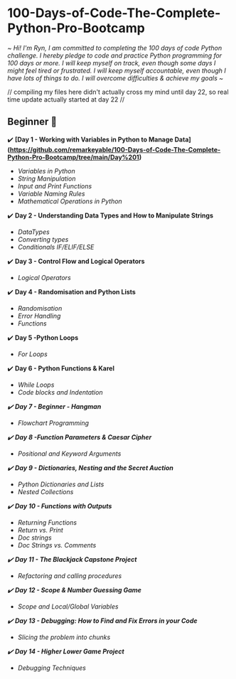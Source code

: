 # 100-Days-of-Code-The-Complete-Python-Pro-Bootcamp

<em>~ Hi! I'm Ryn, I am committed to completing the 100 days of code Python challenge. I hereby pledge to code and practice Python programming for 100 days or more.
I will keep myself on track, even though some days I might feel tired or frustrated. I will keep myself accountable, even though I have lots of things to do.
I will overcome difficulties & achieve my goals ~</em>

// compiling my files here didn't actually cross my mind until day 22, so real time update actually started at day 22 //

<h2>Beginner 🌱</h2>

 ✔️ <strong>[Day 1 - Working with Variables in Python to Manage Data] (https://github.com/remarkeyable/100-Days-of-Code-The-Complete-Python-Pro-Bootcamp/tree/main/Day%201)</strong>
 <em><ul>
 <li>Variables in Python</li>
 <li>String Manipulation</li>
 <li>Input and Print Functions</li>
 <li>Variable Naming Rules</li>
 <li>Mathematical Operations in Python</li></ul></em>

✔️ <strong>Day 2 - Understanding Data Types and How to Manipulate Strings</strong>
<em><ul>
<li>DataTypes</li>
<li>Converting types</li>
<li>Conditionals IF/ELIF/ELSE</li></ul></em>

✔️ <strong>Day 3 - Control Flow and Logical Operators</strong>
<em><ul>
<li>Logical Operators</li></ul></em>
 
✔️ <strong>Day 4 - Randomisation and Python Lists</strong>
<em><ul>
<li>Randomisation</li>
<li>Error Handling</li>
<li>Functions</li></ul></em>

✔️ <strong>Day 5 -Python Loops</strong>
<em><ul>
<li>For Loops</li></ul></em>

✔️ <strong>Day 6 - Python Functions & Karel</strong>
<em><ul>
<li>While Loops</li>
<li>Code blocks and Indentation</li><em></ul>
 
✔️ <strong>Day 7 - Beginner - Hangman</strong>
<em><ul>
<li>Flowchart Programming</li><em></ul>
 
✔️ <strong>Day 8 -Function Parameters & Caesar Cipher</strong>
<em><ul>
<li>Positional and Keyword Arguments</li><em></ul>
 
✔️ <strong>Day 9 - Dictionaries, Nesting and the Secret Auction</strong>
<em><ul>
<li>Python Dictionaries and Lists</li>
<li>Nested Collections</li><em></ul>
 
✔️ <strong>Day 10 - Functions with Outputs</strong>
<em><ul>
<li>Returning Functions</li>
<li> Return vs. Print </li>
<li>Doc strings</li>
<li>Doc Strings vs. Comments</li><em></ul>
 
✔️ <strong>Day 11 - The Blackjack Capstone Project</strong>
<em><ul>
<li> Refactoring and calling procedures </li><em></ul>
 
✔️ <strong>Day 12  - Scope & Number Guessing Game</strong>
<em><ul>
<li>Scope and Local/Global Variables</li><em></ul>
 
✔️ <strong>Day 13 - Debugging: How to Find and Fix Errors in your Code</strong>
<em><ul>
<li>Slicing the problem into chunks</li><em></ul>
 
✔️ <strong>Day 14 - Higher Lower Game Project</strong>
<em><ul>
<li>Debugging Techniques</li><em></ul>



















